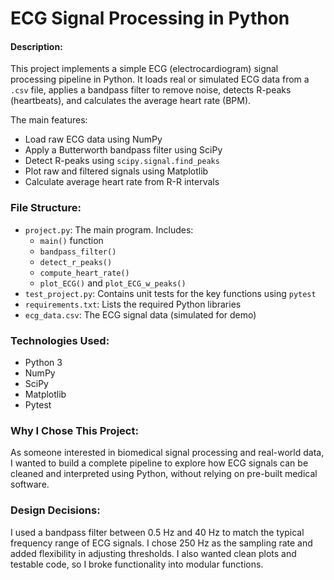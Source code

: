 # ECG Signal Processing in Python

#### Description:
This project implements a simple ECG (electrocardiogram) signal processing pipeline in Python. It loads real or simulated ECG data from a `.csv` file, applies a bandpass filter to remove noise, detects R-peaks (heartbeats), and calculates the average heart rate (BPM).

The main features:
- Load raw ECG data using NumPy
- Apply a Butterworth bandpass filter using SciPy
- Detect R-peaks using `scipy.signal.find_peaks`
- Plot raw and filtered signals using Matplotlib
- Calculate average heart rate from R-R intervals

### File Structure:
- `project.py`: The main program. Includes:
  - `main()` function
  - `bandpass_filter()`
  - `detect_r_peaks()`
  - `compute_heart_rate()`
  - `plot_ECG()` and `plot_ECG_w_peaks()`
- `test_project.py`: Contains unit tests for the key functions using `pytest`
- `requirements.txt`: Lists the required Python libraries
- `ecg_data.csv`: The ECG signal data (simulated for demo)

### Technologies Used:
- Python 3
- NumPy
- SciPy
- Matplotlib
- Pytest

### Why I Chose This Project:
As someone interested in biomedical signal processing and real-world data, I wanted to build a complete pipeline to explore how ECG signals can be cleaned and interpreted using Python, without relying on pre-built medical software.

### Design Decisions:
I used a bandpass filter between 0.5 Hz and 40 Hz to match the typical frequency range of ECG signals. I chose 250 Hz as the sampling rate and added flexibility in adjusting thresholds. I also wanted clean plots and testable code, so I broke functionality into modular functions.